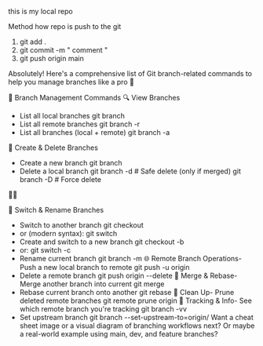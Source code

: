this is my local repo

Method how repo is push to the git 

1.  git add .
2. git commit -m " comment "
3. git push origin main   


Absolutely! Here's a comprehensive list of Git branch-related commands to help you manage branches like a pro 🚀

🌱 Branch Management Commands
🔍 View Branches
- List all local branches
git branch
- List all remote branches
git branch -r
- List all branches (local + remote)
git branch -a



🌿 Create & Delete Branches
- Create a new branch
git branch <branch-name>
- Delete a local branch
git branch -d <branch-name>     # Safe delete (only if merged)
git branch -D <branch-name>     # Force delete



🔄 Switch & Rename Branches
- Switch to another branch
git checkout <branch-name>
- or (modern syntax):
git switch <branch-name>
- Create and switch to a new branch
git checkout -b <branch-name>
- or:
git switch -c <branch-name>
- Rename current branch
git branch -m <new-name>
🌐 Remote Branch Operations- Push a new local branch to remote
git push -u origin <branch-name>
- Delete a remote branch
git push origin --delete <branch-name>
🔀 Merge & Rebase- Merge another branch into current
git merge <branch-name>
- Rebase current branch onto another
git rebase <branch-name>
🧹 Clean Up- Prune deleted remote branches
git remote prune origin
📌 Tracking & Info- See which remote branch you're tracking
git branch -vv
- Set upstream branch
git branch --set-upstream-to=origin/<branch-name>
Want a cheat sheet image or a visual diagram of branching workflows next? Or maybe a real-world example using main, dev, and feature branches?